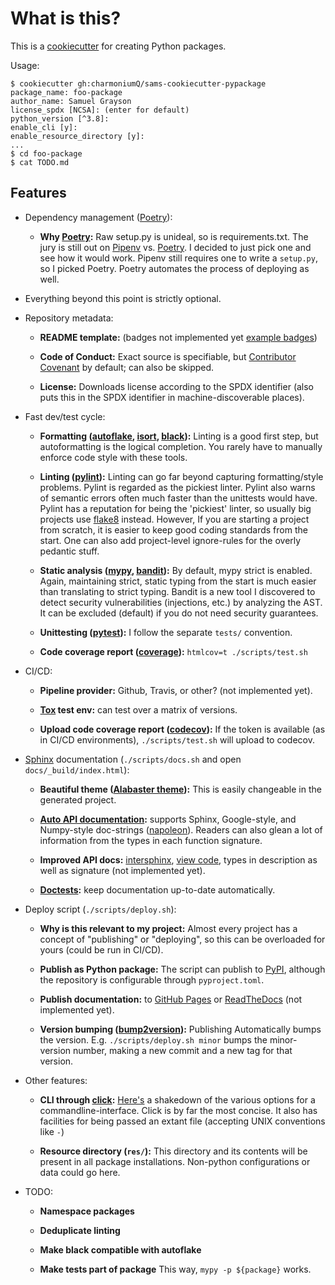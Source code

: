 # What is this?

This is a [cookiecutter] for creating Python packages.

Usage:

```shell
$ cookiecutter gh:charmoniumQ/sams-cookiecutter-pypackage
package_name: foo-package
author_name: Samuel Grayson
license_spdx [NCSA]: (enter for default)
python_version [^3.8]:
enable_cli [y]:
enable_resource_directory [y]:
...
$ cd foo-package
$ cat TODO.md
```

## Features

- Dependency management ([Poetry]):

  - **Why [Poetry]:** Raw setup.py is unideal, so is requirements.txt. The jury is still out on [Pipenv]
    vs. [Poetry]. I decided to just pick one and see how it would work. Pipenv still requires one to
    write a `setup.py`, so I picked Poetry. Poetry automates the process of deploying as well.

- Everything beyond this point is strictly optional.

- Repository metadata:

  - **README template:** (badges not implemented yet [example badges])

  - **Code of Conduct:** Exact source is specifiable, but [Contributor Covenant] by default; can also be
    skipped.

  - **License:** Downloads license according to the SPDX identifier (also puts this in the SPDX
    identifier in machine-discoverable places).

- Fast dev/test cycle:


  - **Formatting ([autoflake], [isort], [black]):** Linting is a good first step, but autoformatting is
    the logical completion. You rarely have to manually enforce code style with these tools.

  - **Linting ([pylint]):** Linting can go far beyond capturing formatting/style problems. Pylint is
    regarded as the pickiest linter. Pylint also warns of semantic errors often much faster than the
    unittests would have. Pylint has a reputation for being the 'pickiest' linter, so usually big
    projects use [flake8] instead. However, If you are starting a project from scratch, it is easier
    to keep good coding standards from the start. One can also add project-level ignore-rules for
    the overly pedantic stuff.

  - **Static analysis ([mypy], [bandit]):** By default, mypy strict is enabled. Again, maintaining
    strict, static typing from the start is much easier than translating to strict typing. Bandit is
    a new tool I discovered to detect security vulnerabilities (injections, etc.) by analyzing the
    AST. It can be excluded (default) if you do not need security guarantees.

  - **Unittesting ([pytest]):** I follow the separate `tests/` convention.

  - **Code coverage report ([coverage]):** `htmlcov=t ./scripts/test.sh`

- CI/CD:

   - **Pipeline provider:** Github, Travis, or other? (not implemented yet).

  - **[Tox] test env:** can test over a matrix of versions.

  - **Upload code coverage report ([codecov]):** If the token is available (as in CI/CD
    environments), `./scripts/test.sh` will upload to codecov.

- [Sphinx] documentation (`./scripts/docs.sh` and open `docs/_build/index.html`):

  - **Beautiful theme ([Alabaster theme]):** This is easily changeable in the generated project.

  - **[Auto API documentation]:** supports Sphinx, Google-style, and Numpy-style doc-strings
    ([napoleon]). Readers can also glean a lot of information from the types in each function
    signature.

  - **Improved API docs:** [intersphinx], [view code], types in description as well as signature
    (not implemented yet).

  - **[Doctests]:** keep documentation up-to-date automatically.


- Deploy script (`./scripts/deploy.sh`):

  - **Why is this relevant to my project:** Almost every project has a concept of "publishing" or
    "deploying", so this can be overloaded for yours (could be run in CI/CD).

  - **Publish as Python package:** The script can publish to [PyPI], although the repository is
    configurable through `pyproject.toml`.

  - **Publish documentation:** to [GitHub Pages] or [ReadTheDocs] (not implemented yet).

  - **Version bumping ([bump2version]):** Publishing Automatically bumps the
    version. E.g. `./scripts/deploy.sh minor` bumps the minor-version number, making a new commit
    and a new tag for that version.

- Other features:

  - **CLI through [click]:** [Here's][1] a shakedown of the various options for a
      commandline-interface. Click is by far the most concise. It also has facilities for being
      passed an extant file (accepting UNIX conventions like `-`)

  - **Resource directory (`res/`):** This directory and its contents will be present in all package
    installations. Non-python configurations or data could go here.

- TODO:

  - **Namespace packages**

  - **Deduplicate linting**

  - **Make black compatible with autoflake**

  - **Make tests part of package** This way, `mypy -p ${package}` works.

[Pipenv]: https://pipenv.pypa.io/en/latest/
[Poetry]: https://python-poetry.org/
[click]: https://click.palletsprojects.com/
[1]: https://realpython.com/comparing-python-command-line-parsing-libraries-argparse-docopt-click/"
[Contributor Covenant]:  https://www.contributor-covenant.org/
[autoflake]: https://github.com/myint/autoflake
[isort]: https://github.com/timothycrosley/isort
[black]: https://github.com/psf/black
[pylint]: https://pylint.org/
[mypy]: https://mypy.readthedocs.io/en/stable/
[bandit]: https://github.com/PyCQA/bandit
[pytest]: https://docs.pytest.org/en/stable/
[coverage]: https://coverage.readthedocs.io/en/coverage-5.1/
[codecov]: https://codecov.io/
[Alabaster theme]: https://alabaster.readthedocs.io/en/latest/
[bump2version]: https://github.com/c4urself/bump2version/
[example badges]: https://pypi.org/project/inquirer/
[cookiecutter]: https://github.com/cookiecutter/cookiecutter
[sphinx]: https://www.sphinx-doc.org/
[tox]: https://tox.readthedocs.io/en/latest/
[Auto API documentation]: https://sphinx-autoapi.readthedocs.io/en/latest/
[napoleon]: https://www.sphinx-doc.org/en/master/usage/extensions/napoleon.html
[intersphinx]: https://www.sphinx-doc.org/en/master/usage/extensions/intersphinx.html
[view code]: https://www.sphinx-doc.org/en/master/usage/extensions/viewcode.html
[doctests]: https://www.sphinx-doc.org/en/master/usage/extensions/doctest.html
[PyPI]: pypi.org/
[GitHub Pages]: https://pages.github.com/
[flake8]: https://flake8.pycqa.org/en/latest/index.html
[ReadTheDocs]: https://readthedocs.org/
